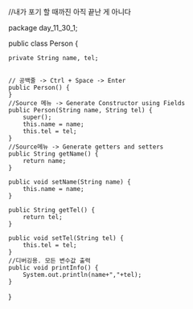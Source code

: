 
//내가 포기 할 때까진 아직 끝난 게 아니다



package day_11_30_1;

public class Person {

	private String name, tel;
	
	
	// 공백줄 -> Ctrl + Space -> Enter
	public Person() {
	}
	//Source 메뉴 -> Generate Constructor using Fields
	public Person(String name, String tel) {
		super();
		this.name = name;
		this.tel = tel;
	}
	//Source메뉴 -> Generate getters and setters
	public String getName() {
		return name;
	}

	public void setName(String name) {
		this.name = name;
	}

	public String getTel() {
		return tel;
	}

	public void setTel(String tel) {
		this.tel = tel;
	}
	//디버깅용. 모든 변수값 출력
	public void printInfo() {
		System.out.println(name+","+tel);
	}


}
